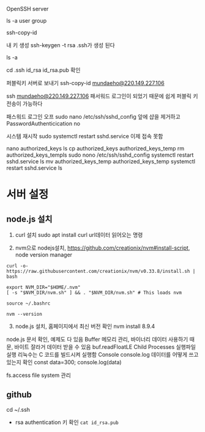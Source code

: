 OpenSSH server

ls -a
user group

ssh-copy-id

내 키 생성
ssh-keygen -t rsa
.ssh가 생성 된다

ls -a

cd .ssh
id_rsa
id_rsa.pub
확인

퍼블릭키 서버로 보내기
ssh-copy-id mundaeho@220.149.227.106

ssh mundaeho@220.149.227.106
패서워드 로그인이 되었기 때문에 쉽게 퍼블릭 키 전송이 가능하다

패스워드 로그인 오프
sudo nano /etc/ssh/sshd_config
앞에 샵을 제거하고
PasswordAuthenticication no

시스템 재시작
sudo systemctl restart sshd.service
이제 접속 못함


nano authorized_keys
ls
cp authorized_keys authorized_keys_temp
rm authorized_keys_templs
sudo nono /etc/ssh/sshd_config
systemctl restart sshd.service
ls
mv authorized_keys_temp authorized_keys_temp
systemctl restart sshd.service
ls





# 서버 설정
## node.js 설치
1. curl 설치
sudo apt install curl     url데이터 읽어오는 명령

2. nvm으로 nodejs설치, https://github.com/creationix/nvm#install-script, node version manager
```
curl -o- https://raw.githubusercontent.com/creationix/nvm/v0.33.8/install.sh | bash

export NVM_DIR="$HOME/.nvm"
[ -s "$NVM_DIR/nvm.sh" ] && . "$NVM_DIR/nvm.sh" # This loads nvm

source ~/.bashrc

nvm --version
```
3. node.js 설치, 홈페이지에서 최신 버전 확인
nvm install 8.9.4


node.js 문서 확인, 예제도 다 있음
Buffer 메모리 관리, 바이너리 데이터 사용하기 때문, 바이트 잘라거 데이터 받을 수 있음
buf.readFloatLE
Child Processes
실행파일 실행
리눅수는 C 코드를 빌드시켜 실행함
Console
console.log  데이터를 어떻게 쓰고 있는지 확인
const data=300;
console.log(data)

fs.access   file system 관리


## github

cd ~/.ssh

- rsa authentication 키 확인
```cat id_rsa.pub```


